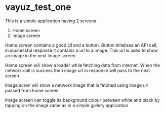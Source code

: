 # vayuz_test_one

This is a simple application having 2 screens 
  1. Home screen 
  2. Image screen 


Home screen contains a good UI and a button. Button initalises an API call, in successful response it contains a url to a image. This url is used to show an image in the next Image screen. 

Home screen will show a loader while fetching data from internet. When the network call is success then image url in response will pass to the next screen 

Image scren will show a network image that is fetched using image url passed from home screen 

Image screen can toggle its background colour between white and black by tapping on the image same as in a simple gallery application


